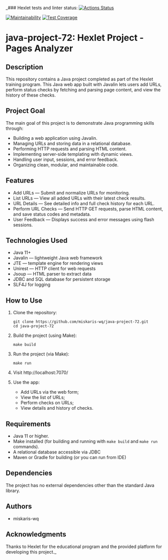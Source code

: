 _### Hexlet tests and linter status:
[![Actions Status](https://github.com/miskaris-wq/java-project-72/actions/workflows/hexlet-check.yml/badge.svg)](https://github.com/miskaris-wq/java-project-72/actions)


[![Maintainability](https://api.codeclimate.com/v1/badges/e8f7dae9a71a67aea0c5/maintainability)](https://codeclimate.com/github/miskaris-wq/java-project-71/maintainability)
[![Test Coverage](https://api.codeclimate.com/v1/badges/e8f7dae9a71a67aea0c5/test_coverage)](https://codeclimate.com/github/miskaris-wq/java-project-71/test_coverage)

# java-project-72: Hexlet Project - Pages Analyzer

## Description

This repository contains a Java project completed as part of the Hexlet training program. This Java web app built with Javalin lets users add URLs, perform status checks by fetching and parsing page content, and view the history of these checks.

## Project Goal

The main goal of this project is to demonstrate Java programming skills through:

* Building a web application using Javalin.
* Managing URLs and storing data in a relational database.
* Performing HTTP requests and parsing HTML content.
* Implementing server-side templating with dynamic views.
* Handling user input, sessions, and error feedback.
* Organizing clean, modular, and maintainable code.

## Features

* Add URLs — Submit and normalize URLs for monitoring.
* List URLs — View all added URLs with their latest check results.
* URL Details — See detailed info and full check history for each URL.
* Perform URL Checks — Send HTTP GET requests, parse HTML content, and save status codes and metadata.
* User Feedback — Displays success and error messages using flash sessions.

## Technologies Used

* Java 11+
* Javalin — lightweight Java web framework
* JTE — template engine for rendering views
* Unirest — HTTP client for web requests
* Jsoup — HTML parser to extract data
* JDBC and SQL database for persistent storage
* SLF4J for logging

## How to Use

1.  Clone the repository:

    ```
    git clone https://github.com/miskaris-wq/java-project-72.git
    cd java-project-72

    ```

2.  Build the project (using Make):

    ```
    make build
    ```

3.  Run the project (via Make):

    ```
    make run
    ```
4. Visit http://localhost:7070/

5. Use the app:
    * Add URLs via the web form;
    * View the list of URLs;
    * Perform checks on URLs;
    * View details and history of checks.

## Requirements

*   Java 11 or higher.
*   Make installed (for building and running with `make build` and `make run` commands).
*   A relational database accessible via JDBC
*   Maven or Gradle for building (or you can run from IDE)

## Dependencies

The project has no external dependencies other than the standard Java library.

## Authors

*   miskaris-wq

## Acknowledgments

Thanks to Hexlet for the educational program and the provided platform for developing this project._

